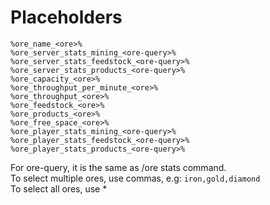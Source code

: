 # Placeholders

```
%ore_name_<ore>%
%ore_server_stats_mining_<ore-query>%
%ore_server_stats_feedstock_<ore-query>%
%ore_server_stats_products_<ore-query>%
%ore_capacity_<ore>%
%ore_throughput_per_minute_<ore>%
%ore_throughput_<ore>%
%ore_feedstock_<ore>%
%ore_products_<ore>%
%ore_free_space_<ore>%
%ore_player_stats_mining_<ore-query>%
%ore_player_stats_feedstock_<ore-query>%
%ore_player_stats_products_<ore-query>%
```

For ore-query, it is the same as /ore stats command.\
To select multiple ores, use commas, e.g: `iron,gold,diamond`\
To select all ores, use \*
